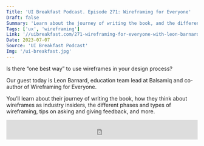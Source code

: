 ```yaml
---
Title: 'UI Breakfast Podcast. Episode 271: Wireframing for Everyone'
Draft: false
Summary: 'Learn about the journey of writing the book, and the different phases and types of wireframing,'
Tags: ['ux', 'wireframing']
Link: '//uibreakfast.com/271-wireframing-for-everyone-with-leon-barnard/'
Date: 2023-07-07
Source: 'UI Breakfast Podcast'
Img: '/ui-breakfast.jpg'
---
```


Is there “one best way” to use wireframes in your design process? 

Our guest today is Leon Barnard, education team lead at Balsamiq and co-author of Wireframing for Everyone. 

You’ll learn about their journey of writing the book, how they think about wireframes as industry insiders, the different phases and types of wireframing, tips on asking and giving feedback, and more.

<iframe src="https://player.simplecast.com/5aa29bce-c32e-4308-afe8-4fe679af0c9f?dark=false" width="100%" height="52px" frameborder="no" scrolling="no" seamless=""></iframe>